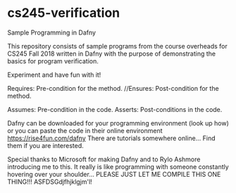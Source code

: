 # cs245-verification
Sample Programming in Dafny

This repository consists of sample programs from the course overheads for CS245 Fall 2018
written in Dafny with the purpose of demonstrating the basics for program verification.

Experiment and have fun with it!

Requires: Pre-condition for the method.
//Ensures: Post-condition for the method.

Assumes: Pre-condition in the code.
Asserts: Post-conditions in the code.

Dafny can be downloaded for your programming environment (look up how)
or you can paste the code in their online environment https://rise4fun.com/dafny 
There are tutorials somewhere online... Find them if you are interested.

Special thanks to Microsoft for making Dafny and to Rylo Ashmore introducing me to this.
It really is like programming with someone constantly hovering over your shoulder...
PLEASE JUST LET ME COMPILE THIS ONE THING!!! ASFDSGdjfhjklgjm'l!
